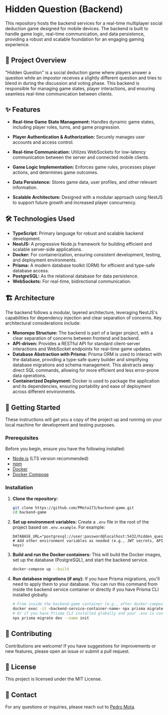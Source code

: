 # Hidden Question (Backend)

This repository hosts the backend services for a real-time multiplayer social deduction game designed for mobile devices. The backend is built to handle game logic, real-time communication, and data persistence, providing a robust and scalable foundation for an engaging gaming experience.

## 🎯 Project Overview

"Hidden Question" is a social deduction game where players answer a question while an impostor receives a slightly different question and tries to blend in during the discussion and voting phase. This backend is responsible for managing game states, player interactions, and ensuring seamless real-time communication between clients.

## ✨ Features


- **Real-time Game State Management:** Handles dynamic game states, including player roles, turns, and game progression.

- **Player Authentication & Authorization:** Securely manages user accounts and access control.

- **Real-time Communication:** Utilizes WebSockets for low-latency communication between the server and connected mobile clients.

- **Game Logic Implementation:** Enforces game rules, processes player actions, and determines game outcomes.

- **Data Persistence:** Stores game data, user profiles, and other relevant information.

- **Scalable Architecture:** Designed with a modular approach using NestJS to support future growth and increased player concurrency.

## 🛠️ Technologies Used

  - **TypeScript:** Primary language for robust and scalable backend development.
  - **NestJS:** A progressive Node.js framework for building efficient and scalable server-side applications.
  - **Docker:** For containerization, ensuring consistent development, testing, and deployment environments.
  - **Prisma:** A modern database toolkit (ORM) for efficient and type-safe database access.
  - **PostgreSQL:** As the relational database for data persistence.
  - **WebSockets:** For real-time, bidirectional communication.

## 🏗️ Architecture

The backend follows a modular, layered architecture, leveraging NestJS's capabilities for dependency injection and clear separation of concerns. Key architectural considerations include:

  - **Monorepo Structure:** The backend is part of a larger project, with a clear separation of concerns between frontend and backend.
  - **API-driven:** Provides a RESTful API for standard client-server interactions and WebSocket endpoints for real-time game updates.
  - **Database Abstraction with Prisma:** Prisma ORM is used to interact with the database, providing a type-safe query builder and simplifying database migrations and schema management. This abstracts away direct SQL commands, allowing for more efficient and less error-prone data operations.
  - **Containerized Deployment:** Docker is used to package the application and its dependencies, ensuring portability and ease of deployment across different environments.

## 🚀 Getting Started

These instructions will get you a copy of the project up and running on your local machine for development and testing purposes.

### Prerequisites

Before you begin, ensure you have the following installed:

  - [Node.js](https://nodejs.org/en/download/) (LTS version recommended)
  - [npm](https://www.npmjs.com/get-npm)
  - [Docker](https://www.docker.com/get-started)
  - [Docker Compose](https://docs.docker.com/compose/install/)

### Installation

1.  **Clone the repository:**

    ```bash
    git clone https://github.com/PMota173/backend-game.git
    cd backend-game
    ```

2.  **Set up environment variables:**
    Create a `.env` file in the root of the project based on `.env.example`. For example:

    ```
    DATABASE_URL="postgresql://user:password@localhost:5432/hidden_question_db"
    # Add other environment variables as needed (e.g., JWT secrets, API keys)
    ```

3.  **Build and run the Docker containers:**
    This will build the Docker images, set up the database (PostgreSQL), and start the backend service.

    ```bash
    docker-compose up --build
    ```

4.  **Run database migrations (if any):**
    If you have Prisma migrations, you'll need to apply them to your database. You can run this command from inside the backend service container or directly if you have Prisma CLI installed globally.

    ```bash
    # From inside the backend-game container (e.g., after docker-compose up)
    docker exec -it <backend-service-container-name> npx prisma migrate dev --name init
    # Or if you have Prisma CLI installed globally and your .env is configured
    npx prisma migrate dev --name init
    ```

## 🤝 Contributing

Contributions are welcome\! If you have suggestions for improvements or new features, please open an issue or submit a pull request.

## 📄 License

This project is licensed under the MIT License.

## 📧 Contact

For any questions or inquiries, please reach out to [Pedro Mota](https://github.com/PMota173).
